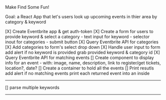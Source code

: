 Make Find Some Fun!

Goal: a React App that let's users look up upcoming events in thier area by category & keyword 

[X] Create Eventbrite app & get auth-token
[X] Create a form for users to provide keyword & select a category
    - text input for keyword
    - selector inout for categories
    - submit button
[X] Query Eventbrite API for categories 
[X] Add categories to form's select drop down
[X] Handle user input to form 
    add alert if no keyword is provided
    grab provided keyword & category id
[X] Query Eventbrite API for matching events
[] Create component to display info for an event <Event />
    - with: image, name, description, link to register/get tickets, location?, date?
[] Create a container to hold all the events <EventsList />
[] Print resutls
    add alert if no matching events
    print each returned event into an <Event /> inside <EventsList />

--- 
[] parse multiple keywords

---
